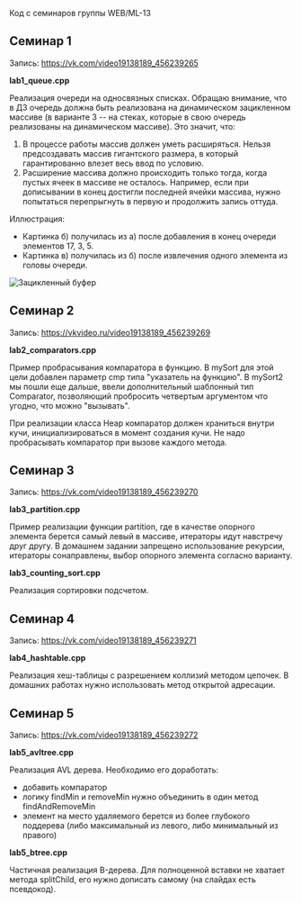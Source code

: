 Код с семинаров группы WEB/ML-13

Семинар 1
---------
Запись: https://vk.com/video19138189_456239265

**lab1_queue.cpp**

Реализация очереди на односвязных списках. Обращаю внимание, что в ДЗ очередь должна быть реализована на динамическом зацикленном массиве (в варианте 3 -- на стеках, которые в свою очередь реализованы на динамическом массиве). Это значит, что:
1) В процессе работы массив должен уметь расширяться. Нельзя предсоздавать массив гигантского размера, в который гарантированно влезет весь ввод по условию.
2) Расширение массива должно происходить только тогда, когда пустых ячеек в массиве не осталось. Например, если при дописывании в конец достигли последней ячейки массива, нужно попытаться перепрыгнуть в первую и продолжить запись оттуда.

Иллюстрация:
- Картинка б) получилась из а) после добавления в конец очереди элементов 17, 3, 5.
- Картинка в) получилась из б) после извлечения одного элемента из головы очереди.

![Зацикленный буфер](https://user-images.githubusercontent.com/1894130/194703133-14d6ab57-de4f-4cba-b15d-0bdfe4145b10.png)

Семинар 2
---------
Запись: https://vkvideo.ru/video19138189_456239269

**lab2_comparators.cpp**

Пример пробрасывания компаратора в функцию. В mySort для этой цели добавлен параметр cmp типа "указатель на функцию". В mySort2 мы пошли еще дальше, ввели дополнительный шаблонный тип Comparator, позволяющий пробросить четвертым аргументом что угодно, что можно "вызывать".

При реализации класса Heap компаратор должен храниться внутри кучи, инициализироваться в момент создания кучи. Не надо пробрасывать компаратор при вызове каждого метода.

Семинар 3
---------
Запись: https://vk.com/video19138189_456239270

**lab3_partition.cpp**

Пример реализации функции partition, где в качестве опорного элемента берется самый левый в массиве, итераторы идут навстречу друг другу. В домашнем задании запрещено использование рекурсии, итераторы сонаправлены, выбор опорного элемента согласно варианту.

**lab3_counting_sort.cpp**

Реализация сортировки подсчетом.

Семинар 4
---------
Запись: https://vk.com/video19138189_456239271

**lab4_hashtable.cpp**

Реализация хеш-таблицы с разрешением коллизий методом цепочек. В домашних работах нужно использовать метод открытой адресации.

Семинар 5
---------
Запись: https://vk.com/video19138189_456239272

**lab5_avltree.cpp**

Реализация AVL дерева. Необходимо его доработать:
  - добавить компаратор
  - логику findMin и removeMin нужно объединить в один метод findAndRemoveMin
  - элемент на место удаляемого берется из более глубокого поддерева (либо максимальный из левого, либо минимальный из правого)

**lab5_btree.cpp**

Частичная реализация B-дерева. Для полноценной вставки не хватает метода splitChild, его нужно дописать самому (на слайдах есть псевдокод).
